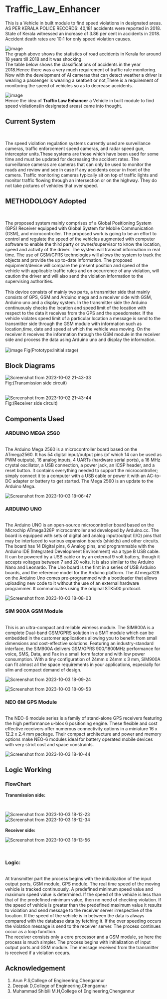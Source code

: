 # Traffic_Law_Enhancer
This is a Vehicle in built module to find speed violations in designated areas.<br />
AS PER KERALA POLICE RECORDS: 40,181 accidents were reported in 2018.<br />
State of Kerala witnessed an increase of 3.86 per cent in accidents in 2018.<br />
Accident death rates are 10:1 for only speed violation causes.<br />

![image](https://github.com/mrdunker/Traffic_Law_Enhancer/assets/38190245/81b13b21-3cab-44f5-94c4-dd43bd14bcea)
<br />
The graph above shows the statistics of road accidents in Kerala for around 18 years till 2018 and it was shocking.<br />
The table below shows the classifications of accidents in the year 2018.Hence there was a very much requirement of traffic rule monitoring.<br />
Now with the development of AI cameras that can detect weather a driver is wearing a passenger is wearing a seatbelt or not,There is a requirement of monitoring the speed of vehicles so as to decrease accidents.<br />

![image](https://github.com/mrdunker/Traffic_Law_Enhancer/assets/38190245/19e95666-7779-4a1d-afd3-6662b53b8cdd)
<br />
Hence the idea of **Traffic Law Enhancer** a Vehicle in built module to find speed violations(in designated areas) came into thought.<br />

## Current System
<br />

The speed violation regulation systems currently used are surveillance cameras, traffic enforcement speed cameras, and radar speed gun, interceptor units.These systems are those which have been used for some time and must be updated for decreasing the accident rates. The surveillance cameras are cameras that can only be used to monitor the roads and review and see in case if any accidents occur in front of the camera. Traffic monitoring cameras typically sit on top of traffic lights and monitor traffic flowing through an intersection or on the highway. They do not take pictures of vehicles that over speed.<br />

## METHODOLOGY Adopted
<br />

The proposed system mainly comprises of a Global Positioning System (GPS) Receiver equipped with Global System for Mobile Communication (GSM), and microcontroller. The proposed work is going to be an effort to control and regulate the speed of the vehicles augmented with computer software to enable the third party or owner/supervisor to know the location, speed and activity of the driver. The system will transmit information in real time. The use of GSM/GPRS technologies will allows the system to track the objects and provide the up to-date information. The proposed equipment/device will compare the present position and speed of the vehicle with applicable traffic rules and on occurrence of any violation, will caution the driver and will also send the violation information to the supervising authorities.<br />
<br />
This device consists of mainly two parts, a transmitter side that mainly consists of GPS, GSM and Arduino mega and a receiver side with GSM, Arduino uno and a display system. In the transmitter side the Arduino continuously checks the location and speed limit of the location with respect to the data it receives from the GPS and the speedometer. If the vehicle violates speed limit of a particular location a message is send to the transmitter side through the GSM module with information such as location,time, date and speed at which the vehicle was moving. On the receiver it receives the information through the GSM module in the receiver side and process the data using Arduino uno and display the information.<br />
<br />
![image](https://github.com/mrdunker/Traffic_Law_Enhancer/assets/38190245/c0bc8be1-597f-46f8-b257-4c803a144025)
Fig(Prototype:Initial stage)

## Block Diagrams

![Screenshot from 2023-10-02 21-43-33](https://github.com/mrdunker/Traffic_Law_Enhancer/assets/38190245/f2c55b19-e8ab-4719-b2af-e1d8d6bb6ce4)
            <br />Fig:(Transmission side circuit)<br />
<br />

![Screenshot from 2023-10-02 21-43-44](https://github.com/mrdunker/Traffic_Law_Enhancer/assets/38190245/2f8aa77d-4d56-4c02-bf11-4d24d5907717)
               <br />Fig:(Receiver side circuit)<br />


## Components Used

### ARDUINO MEGA 2560
<br />
The Arduino Mega 2560 is a microcontroller board based on the ATmega2560. It has
54 digital input/output pins (of which 14 can be used as PWM outputs), 16 analog
inputs, 4 UARTs (hardware serial ports), a 16 MHz crystal oscillator, a USB
connection, a power jack, an ICSP header, and a reset button. It contains everything
needed to support the microcontroller; simply connect it to a computer with a USB
cable or power it with an AC-to-DC adapter or battery to get started. The Mega 2560 is
an update to the Arduino Mega.
<br />

![Screenshot from 2023-10-03 18-06-47](https://github.com/mrdunker/Traffic_Law_Enhancer/assets/38190245/383d038f-2e25-43a6-a9a2-9e27d64896d7)


### ARDUINO UNO
<br />
The Arduino UNO is an open-source microcontroller board based on the Microchip
ATmega328P microcontroller and developed by Arduino.cc. The board is equipped
with sets of digital and analog input/output (I/O) pins that may be interfaced to various
expansion boards (shields) and other circuits. The board has 14 Digital pins, 6 Analog
pins, and programmable with the Arduino IDE (Integrated Development Environment)
via a type B USB cable. It can be powered by a USB cable or by an external 9 volt
battery, though it accepts voltages between 7 and 20 volts. It is also similar to the
Arduino Nano and Leonardo. The Uno board is the first in a series of USB Arduino
boards, and the reference model for the Arduino platform. The ATmega328 on the
Arduino Uno comes pre-programmed with a bootloader that allows uploading new code
to it without the use of an external hardware programmer. It communicates using the
original STK500 protocol.<br />

![Screenshot from 2023-10-03 18-08-03](https://github.com/mrdunker/Traffic_Law_Enhancer/assets/38190245/eb5ab879-3615-4b81-aa90-70a673eb727f)


### SIM 900A GSM Module
<br />
This is an ultra-compact and reliable wireless module. The SIM900A is a complete
Dual-band GSM/GPRS solution in a SMT module which can be embedded in the
customer applications allowing you to benefit from small dimensions and cost-effective
solutions. Featuring an industry-standard interface, the SIM900A delivers GSM/GPRS
900/1800MHz performance for voice, SMS, Data, and Fax in a small form factor and
with low power consumption. With a tiny configuration of 24mm x 24mm x 3 mm,
SIM900A can fit almost all the space requirements in your applications, especially for
slim and compact demand of design.<br />

![Screenshot from 2023-10-03 18-09-24](https://github.com/mrdunker/Traffic_Law_Enhancer/assets/38190245/fe06a8ba-93d4-4c23-a00d-9ea4d9e6a453)

![Screenshot from 2023-10-03 18-09-53](https://github.com/mrdunker/Traffic_Law_Enhancer/assets/38190245/a57b2cc5-7a1d-488e-838f-7780cc006c3b)


### NEO 6M GPS Module
<br />
The NEO-6 module series is a family of stand-alone GPS receivers featuring the high
performance u-blox 6 positioning engine. These flexible and cost effective receivers
offer numerous connectivity options in a miniature 16 x 12.2 x 2.4 mm package. Their
compact architecture and power and memory options make NEO-6 modules ideal for
battery operated mobile devices with very strict cost and space constraints.<br />

![Screenshot from 2023-10-03 18-10-44](https://github.com/mrdunker/Traffic_Law_Enhancer/assets/38190245/dccdbc14-c784-4135-8286-7d1963656a3d)


## Logic Working

### FlowChart

**Transmission side:**

<br />

![Screenshot from 2023-10-03 18-12-23](https://github.com/mrdunker/Traffic_Law_Enhancer/assets/38190245/f2783cdd-b220-45ea-9ea1-613c3cc407a8)
<br />
![Screenshot from 2023-10-03 18-12-34](https://github.com/mrdunker/Traffic_Law_Enhancer/assets/38190245/eb82f12b-175e-45a6-b1d4-43212faed84b)
<br />
<br />
**Receiver side:**
<br />

![Screenshot from 2023-10-03 18-13-56](https://github.com/mrdunker/Traffic_Law_Enhancer/assets/38190245/9a608f98-dc12-4862-85cb-0ca9f18829aa)

<br />

### Logic:
<br />
At transmitter part the process begins with the initialization of the input output
ports, GSM module, GPS module. The real time speed of the moving vehicle is tracked
continuously. A predefined minimum speed value and maximum speed value is
determined. If the speed of the vehicle is less than that of the predefined minimum
value, then no need of checking violation. If the speed of vehicle is greater than the
predefined maximum value it results to violation and send message to the receiver
server irrespective of the location. If the speed of the vehicle is in between the data is
always compared with the database data by fetching it. If the over speeding occurs the
violation message is send to the receiver server. The process continues occur as a loop
function.<br />
The receiver consists only a core processor and a GSM module, so here the
process is much simpler. The process begins with initialization of input output ports
and GSM module. The message received from the transmitter is received if a violation
occurs.<br />

## Acknowledgement

1. Arun P.S,College of Engineering,Chengannur
2. Deepak D,College of Engineering,Chengannur
3. Muhammad Shibili M.H,College of Engineering,Chengannur


